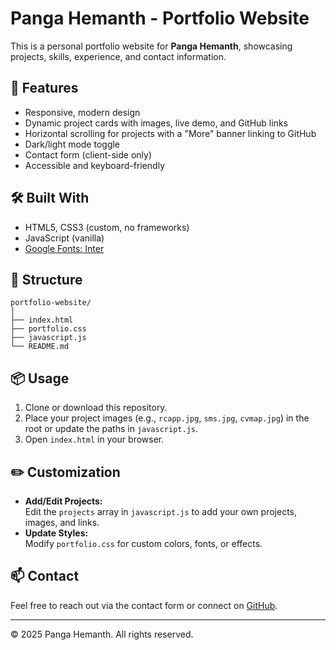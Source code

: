 # Panga Hemanth - Portfolio Website

This is a personal portfolio website for **Panga Hemanth**, showcasing projects, skills, experience, and contact information.

## 🚀 Features

- Responsive, modern design
- Dynamic project cards with images, live demo, and GitHub links
- Horizontal scrolling for projects with a "More" banner linking to GitHub
- Dark/light mode toggle
- Contact form (client-side only)
- Accessible and keyboard-friendly

## 🛠️ Built With

- HTML5, CSS3 (custom, no frameworks)
- JavaScript (vanilla)
- [Google Fonts: Inter](https://fonts.google.com/specimen/Inter)

## 📂 Structure

```
portfolio-website/
│
├── index.html
├── portfolio.css
├── javascript.js
└── README.md
```



## 📦 Usage

1. Clone or download this repository.
2. Place your project images (e.g., `rcapp.jpg`, `sms.jpg`, `cvmap.jpg`) in the root or update the paths in `javascript.js`.
3. Open `index.html` in your browser.

## ✏️ Customization

- **Add/Edit Projects:**  
  Edit the `projects` array in `javascript.js` to add your own projects, images, and links.
- **Update Styles:**  
  Modify `portfolio.css` for custom colors, fonts, or effects.


## 📫 Contact

Feel free to reach out via the contact form or connect on [GitHub](https://github.com/hemanth8236).

---

© 2025 Panga Hemanth. All rights reserved.